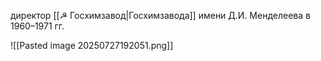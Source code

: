 директор [[☭ Госхимзавод|Госхимзавода]] имени Д.И. Менделеева в 1960–1971 гг.

![[Pasted image 20250727192051.png]]